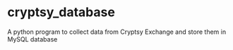 # cryptsy_database
A python program to collect data from Cryptsy Exchange and store them in MySQL database

